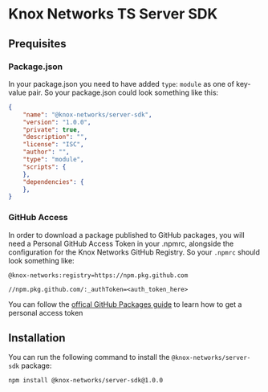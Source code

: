 # Knox Networks TS Server SDK

## Prequisites
### Package.json
In your package.json you need to have added `type`: `module` as one of key-value pair. So your package.json could look something like this:
```json
{
    "name": "@knox-networks/server-sdk",
    "version": "1.0.0",
    "private": true,
    "description": "",
    "license": "ISC",
    "author": "",
    "type": "module",
    "scripts": {
    },
    "dependencies": {
    },
}
```

### GitHub Access
In order to download a package published to GitHub packages, you will need a Personal GitHub Access Token in your .npmrc, alongside the configuration for the Knox Networks GitHub Registry. So your `.npmrc` should look something like:
```
@knox-networks:registry=https://npm.pkg.github.com

//npm.pkg.github.com/:_authToken=<auth_token_here>
```

You can follow the [offical GitHub Packages guide](https://docs.github.com/en/packages/working-with-a-github-packages-registry/working-with-the-npm-registry#authenticating-to-github-packages) to learn how to get a personal access token

## Installation
You can run the following command to install the `@knox-networks/server-sdk` package:
```sh
npm install @knox-networks/server-sdk@1.0.0
```